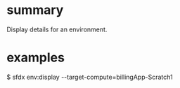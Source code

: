 # summary

Display details for an environment.

# examples

$ sfdx env:display --target-compute=billingApp-Scratch1
